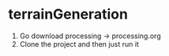 # terrainGeneration

1. Go download processing -> processing.org
2. Clone the project and then just run it
